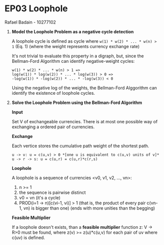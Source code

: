 # EP03 Loophole
Rafael Badain - 10277102

1. **Model the Loophole Problem as a negative cycle detection**

    A loophole cycle is defined as cycle where `w(1) * w(2) * ... * w(n) > 1` (Eq. 1) (where the weight represents currency exchange rate)

    It's not trivial to evaluate this property in a digraph, but, since the Bellman-Ford Algorithm can identify negative-weight cycles:
    ```
    w(1) * w(2) * ... * w(n) > 1 =>
    log(w(1)) * log(w(2)) * ... * log(w(3)) > 0 =>
    -log(w(1)) * -log(w(2)) * ... * -log(w(3)) < 0
    ```
    Using the negative log of the weights, the Bellman-Ford Alggorithm can identify the existence of loophole cycles.

2. **Solve the Loophole Problem using the Bellman-Ford Algorithm**

    **Input**

    Set V of exchangeable currencies. There is at most one possible way of exchanging a ordered pair of currencies.

    **Exchange**

    Each vertice stores the cumulative path weight of the shortest path.
    ```
    u -> v: u = c(u,v) > 0 *[one u is equivalent to c(u,v) units of v]*
    u -> r -> s: u = c(u,r) = c(u,r)*c(r,s)
    ```

    **Loophole**

    A loophole is a sequence of currencies <v0, v1, v2, ..., vn>:
    1. n >= 1
    2. the sequence is pairwise distinct
    3. v0 = vn (it's a cycle)
    4. PROD(i=1 -> n)[c(vi-1, vi)] > 1 (that is, the product of every pair c(vn-1, vn) is bigger than one) (ends with more unities than the begging)

    **Feasible Multiplier**

    If a loophole doesn't exists, than a **feasible multiplier** function z: V -> R>0 must be found, where z(v) >= z(u)*c(u,v) for each pair of uv where c(uv) is defined.